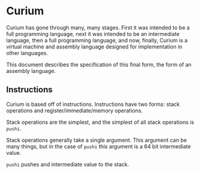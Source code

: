 # Curium

Curium has gone through many, many stages. First it was intended to be a full programming language, next it was intended to be an intermediate language, then a full programming language, and now, finally, Curium is a virtual machine and assembly language designed for implementation in other languages.

This document describes the specification of this final form, the form of an assembly language.

## Instructions

Curium is based off of instructions. Instructions have two forms: stack operations and register/immediate/memory operations.

Stack operations are the simplest, and the simplest of all stack operations is `pushi`.

Stack operations generally take a single argument. This argument can be many things, but in the case of `pushi` this argument is a 64 bit intermediate value.

`pushi` pushes and intermediate value to the stack. 